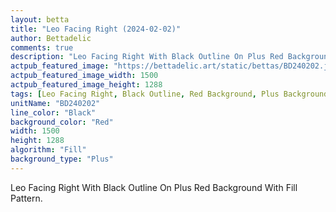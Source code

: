 ```yaml
---
layout: betta
title: "Leo Facing Right (2024-02-02)"
author: Bettadelic
comments: true
description: "Leo Facing Right With Black Outline On Plus Red Background With Fill Pattern."
actpub_featured_image: "https://bettadelic.art/static/bettas/BD240202.jpg"
actpub_featured_image_width: 1500
actpub_featured_image_height: 1288
tags: [Leo Facing Right, Black Outline, Red Background, Plus Background Pattern, Fill Pattern, February 2024]
unitName: "BD240202"
line_color: "Black"
background_color: "Red"
width: 1500
height: 1288
algorithm: "Fill"
background_type: "Plus"
---
```


Leo Facing Right With Black Outline On Plus Red Background With Fill Pattern.
